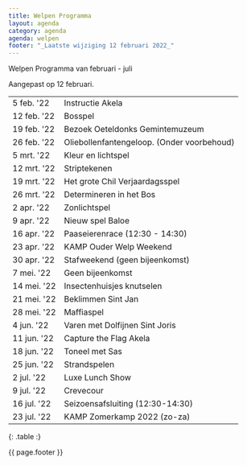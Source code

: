 ```yaml
---
title: Welpen Programma
layout: agenda
category: agenda
agenda: welpen
footer: "_Laatste wijziging 12 februari 2022_"
---
```


Welpen Programma van februari - juli

Aangepast op 12 februari.

| | |
|---|---|
| 5 feb. '22 | Instructie Akela |
| 12 feb. '22 | Bosspel  |
| 19 feb. '22 | Bezoek Oeteldonks Gemintemuzeum |
| 26 feb. '22 | Oliebollenfantengeloop. (Onder voorbehoud) |
| 5 mrt. '22 | Kleur en lichtspel |
| 12 mrt. '22 | Striptekenen |
| 19 mrt. '22 | Het grote Chil Verjaardagsspel |
| 26 mrt. '22 | Determineren in het Bos |
| 2 apr. '22 | Zonlichtspel |
| 9 apr. '22 | Nieuw spel Baloe |
| 16 apr. '22 | Paaseierenrace (12:30 - 14:30) |
| 23 apr. '22 | KAMP Ouder Welp Weekend |
| 30 apr. '22 | Stafweekend (geen bijeenkomst) |
| 7 mei. '22 | Geen bijeenkomst |
| 14 mei. '22 | Insectenhuisjes knutselen |
| 21 mei. '22 | Beklimmen Sint Jan |
| 28 mei. '22 | Maffiaspel |
| 4 jun. '22 | Varen met Dolfijnen Sint Joris |
| 11 jun. '22 | Capture the Flag Akela |
| 18 jun. '22 | Toneel met Sas |
| 25 jun. '22 | Strandspelen |
| 2 jul. '22 | Luxe Lunch Show |
| 9 jul. '22 | Crevecour |
| 16 jul. '22 | Seizoensafsluiting (12:30-14:30) |
| 23 jul. '22  | KAMP Zomerkamp 2022 (zo-za) |
{: .table :}

{{ page.footer }}
